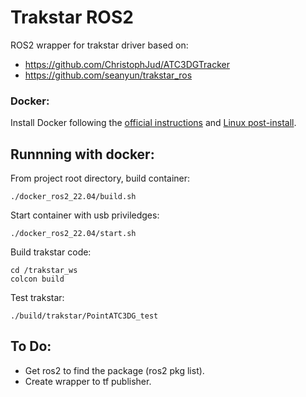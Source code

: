 # Trakstar ROS2

ROS2 wrapper for trakstar driver based on: 

- https://github.com/ChristophJud/ATC3DGTracker 
- https://github.com/seanyun/trakstar_ros

### Docker:

Install Docker following the [official instructions](https://docs.docker.com/engine/install/ubuntu/) and [Linux post-install](https://docs.docker.com/engine/install/linux-postinstall/).

## Runnning with docker:

From project root directory, build container: 
```
./docker_ros2_22.04/build.sh
```

Start container with usb priviledges: 
```
./docker_ros2_22.04/start.sh
```

Build trakstar code: 
```
cd /trakstar_ws
colcon build
```

Test trakstar: 
```
./build/trakstar/PointATC3DG_test  
```

## To Do:

- Get ros2 to find the package (ros2 pkg list).
- Create wrapper to tf publisher. 